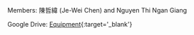 Members: 陳哲緯 (Je-Wei Chen) and Nguyen Thi Ngan Giang

Google Drive: [Equipment](https://drive.google.com/drive/folders/1PtLs-_tNRNZZjyVaGNv5ONrGH0ZKdNo0){:target='_blank'}

<!-- * Deciding the venue
* Reserving shuttle buses
* Buying travel insurance? -->
